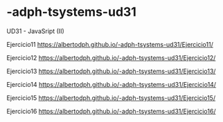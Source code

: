 # -adph-tsystems-ud31
UD31 - JavaSript (II)

Ejercicio11
https://albertodph.github.io/-adph-tsystems-ud31/Ejercicio11/

Ejercicio12
https://albertodph.github.io/-adph-tsystems-ud31/Ejercicio12/

Ejercicio13
https://albertodph.github.io/-adph-tsystems-ud31/Ejercicio13/

Ejercicio14
https://albertodph.github.io/-adph-tsystems-ud31/Ejercicio14/

Ejercicio15
https://albertodph.github.io/-adph-tsystems-ud31/Ejercicio15/

Ejercicio16
https://albertodph.github.io/-adph-tsystems-ud31/Ejercicio16/
